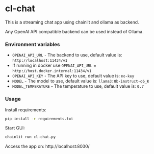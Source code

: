 # cl-chat

This is a streaming chat app using chainlit and ollama as backend. 

Any OpenAI API compatible backend can be used instead of Ollama.


### Environment variables
* `OPENAI_API_URL` - The backend to use, default value is: `http://localhost:11434/v1`
* If running in docker use `OPENAI_API_URL` = `http://host.docker.internal:11434/v1`
* `OPENAI_API_KEY` - The API key to use, default value is: `no-key`
* `MODEL` -  The model to use, default value is: `llama3:8b-instruct-q6_K`
* `MODEL_TEMPERATURE` - The temperature to use, default value is: `0.7`

### Usage
Install requirements:
```bash
pip install -r requirements.txt
```

Start GUI:
```bash
chainlit run cl-chat.py
```

Access the app on: http://localhost:8000/


